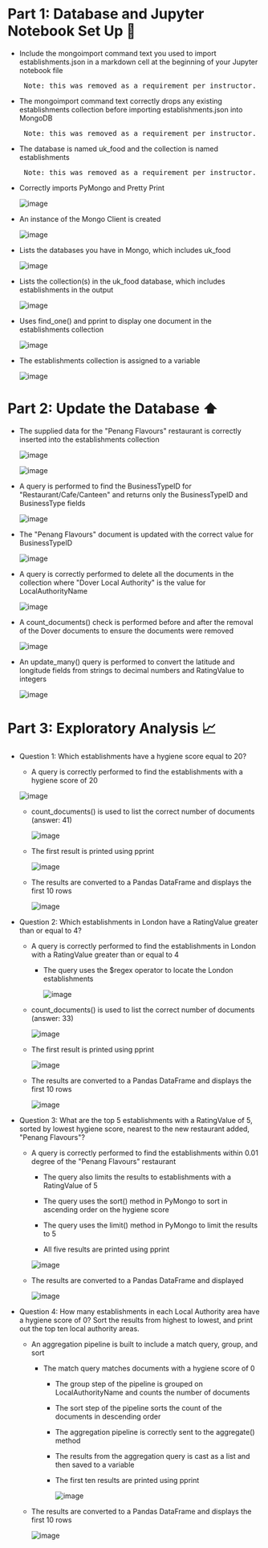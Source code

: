 # Part 1: Database and Jupyter Notebook Set Up 📒 #

- Include the mongoimport command text you used to import establishments.json in a markdown cell at the beginning of your Jupyter notebook file

  <pre> Note: this was removed as a requirement per instructor. </pre>

- The mongoimport command text correctly drops any existing establishments collection before importing establishments.json into MongoDB

  <pre> Note: this was removed as a requirement per instructor. </pre>

- The database is named uk_food and the collection is named establishments

   <pre> Note: this was removed as a requirement per instructor. </pre>

- Correctly imports PyMongo and Pretty Print

  ![image](https://github.com/CourtneyCole123/nosql-challenge/assets/162069113/158f6565-d419-4fc3-a573-da79092fb606)

- An instance of the Mongo Client is created

  ![image](https://github.com/CourtneyCole123/nosql-challenge/assets/162069113/dc63d1f3-c1d1-4021-89c4-4be815c2b9cb)
 
- Lists the databases you have in Mongo, which includes uk_food

  ![image](https://github.com/CourtneyCole123/nosql-challenge/assets/162069113/be5a4e94-7471-4699-b2bf-116f69c97669)

- Lists the collection(s) in the uk_food database, which includes establishments in the output

  ![image](https://github.com/CourtneyCole123/nosql-challenge/assets/162069113/2ac96d44-0af0-4728-8f48-3e638b235482)

- Uses find_one() and pprint to display one document in the establishments collection

  ![image](https://github.com/CourtneyCole123/nosql-challenge/assets/162069113/473bc53b-994b-4cc6-9f80-1c8e2ebf4b43)

- The establishments collection is assigned to a variable

  ![image](https://github.com/CourtneyCole123/nosql-challenge/assets/162069113/8d7e9832-cef5-41ae-882d-1aec8b67afd9)

# Part 2: Update the Database ⬆️ #

- The supplied data for the "Penang Flavours" restaurant is correctly inserted into the establishments collection

  ![image](https://github.com/CourtneyCole123/nosql-challenge/assets/162069113/3bdea236-e1d3-4e27-aa52-a44081d09d60)

  ![image](https://github.com/CourtneyCole123/nosql-challenge/assets/162069113/a03b21dd-ce1f-4a7d-a6d2-003eaab4ac60)

- A query is performed to find the BusinessTypeID for "Restaurant/Cafe/Canteen" and returns only the BusinessTypeID and BusinessType fields

  ![image](https://github.com/CourtneyCole123/nosql-challenge/assets/162069113/c65b55e8-cba8-434e-b24a-1980bcf2e29b)

- The "Penang Flavours" document is updated with the correct value for BusinessTypeID

  ![image](https://github.com/CourtneyCole123/nosql-challenge/assets/162069113/5d5a1e55-400a-4531-803a-afdbeb30c95d)

- A query is correctly performed to delete all the documents in the collection where "Dover Local Authority" is the value for LocalAuthorityName

  ![image](https://github.com/CourtneyCole123/nosql-challenge/assets/162069113/12329eb1-eed1-4032-9597-c2c7ab2b6b31)

- A count_documents() check is performed before and after the removal of the Dover documents to ensure the documents were removed

  ![image](https://github.com/CourtneyCole123/nosql-challenge/assets/162069113/7cd047af-7f90-45e4-bee6-559412ad273d)

- An update_many() query is performed to convert the latitude and longitude fields from strings to decimal numbers and RatingValue to integers

  ![image](https://github.com/CourtneyCole123/nosql-challenge/assets/162069113/8245eb05-7d71-42a8-ab0b-d4bb931bfb21)

# Part 3: Exploratory Analysis 📈 #

- Question 1: Which establishments have a hygiene score equal to 20?

  - A query is correctly performed to find the establishments with a hygiene score of 20

   ![image](https://github.com/CourtneyCole123/nosql-challenge/assets/162069113/99a5394e-234d-476f-b1ce-34ff22a88b1e)

  - count_documents() is used to list the correct number of documents (answer: 41)
 
    ![image](https://github.com/CourtneyCole123/nosql-challenge/assets/162069113/f4430304-374a-41ba-9d14-acba3dfcc01f)

  - The first result is printed using pprint
 
    ![image](https://github.com/CourtneyCole123/nosql-challenge/assets/162069113/7e437d65-e086-41f9-90da-ea7e174cb6ae)

  - The results are converted to a Pandas DataFrame and displays the first 10 rows
 
    ![image](https://github.com/CourtneyCole123/nosql-challenge/assets/162069113/3e534cf3-009e-4944-9213-dccd43e64549)

- Question 2: Which establishments in London have a RatingValue greater than or equal to 4?

  - A query is correctly performed to find the establishments in London with a RatingValue greater than or equal to 4
 
      - The query uses the $regex operator to locate the London establishments
 
        ![image](https://github.com/CourtneyCole123/nosql-challenge/assets/162069113/40aee348-42c8-4538-b08d-75e68db82862)

  - count_documents() is used to list the correct number of documents (answer: 33)
 
    ![image](https://github.com/CourtneyCole123/nosql-challenge/assets/162069113/9e7f8fc1-a62a-40e7-87be-764a9b959d80)

  - The first result is printed using pprint
 
    ![image](https://github.com/CourtneyCole123/nosql-challenge/assets/162069113/54e478f0-d9ad-45d0-ba7f-61e0d0515503)

  - The results are converted to a Pandas DataFrame and displays the first 10 rows
 
    ![image](https://github.com/CourtneyCole123/nosql-challenge/assets/162069113/97bd72a1-27dd-48bd-ac11-270a7c67f13d)

- Question 3: What are the top 5 establishments with a RatingValue of 5, sorted by lowest hygiene score, nearest to the new restaurant added, "Penang Flavours"?

  - A query is correctly performed to find the establishments within 0.01 degree of the "Penang Flavours" restaurant
 
      - The query also limits the results to establishments with a RatingValue of 5
      
      - The query uses the sort() method in PyMongo to sort in ascending order on the hygiene score
      
      - The query uses the limit() method in PyMongo to limit the results to 5
      
      - All five results are printed using pprint
 
      ![image](https://github.com/CourtneyCole123/nosql-challenge/assets/162069113/1461b2d3-56a8-4596-9970-bced5152a9d9)

  - The results are converted to a Pandas DataFrame and displayed
 
    ![image](https://github.com/CourtneyCole123/nosql-challenge/assets/162069113/f846271e-4eb7-4d8a-bb77-367b0703b63d)

- Question 4: How many establishments in each Local Authority area have a hygiene score of 0? Sort the results from highest to lowest, and print out the top ten local authority areas.

  - An aggregation pipeline is built to include a match query, group, and sort
      
      - The match query matches documents with a hygiene score of 0

        - The group step of the pipeline is grouped on LocalAuthorityName and counts the number of documents

        - The sort step of the pipeline sorts the count of the documents in descending order

        - The aggregation pipeline is correctly sent to the aggregate() method

        - The results from the aggregation query is cast as a list and then saved to a variable

        - The first ten results are printed using pprint
       
          ![image](https://github.com/CourtneyCole123/nosql-challenge/assets/162069113/61889cf1-f7f0-47bf-a296-7f8f86239dd3)

  - The results are converted to a Pandas DataFrame and displays the first 10 rows
    
    ![image](https://github.com/CourtneyCole123/nosql-challenge/assets/162069113/7cc90741-ac7f-4203-82d7-7148ec1a06a9)
